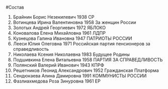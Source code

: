 #Состав
1. Брайнин Борис Незекилевич 1938 СР
2. Вотинцева Ирина Валентиновна 1958 За женщин России
3. Золотых Андрей Георгиевич 1972 ЯБЛОКО
4. Коновалова Елена Михайловна 1961 ЛДПР
5. Кузнецова Галина Ивановна 1947 ПАТРИОТЫ РОССИИ
6. Лееси Юлия Олеговна 1971 Российская партия пенсионеров за справедливость
7. Николаева Ксения Николаевна 1983 Будущее Родины
8. Подшивкина Елена Витальевна 1958 ПАРТИЯ ЗА СПРАВЕДЛИВОСТЬ
9. Полянский Валерий Иванович 1943 КПРФ
10. Решетников Леонид Александрович 1952 Гражданская Платформа
11. Сендюкаева Алина Дамировна 1991 КОММУНИСТЫ РОССИИ
12. Фазлиахмедова Роза Зинуровна 1961 ЕР
